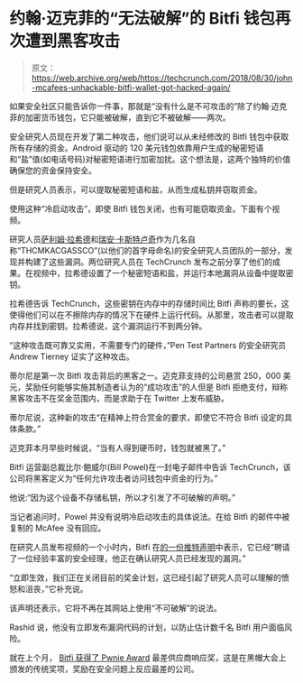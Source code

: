 # 约翰·迈克菲的“无法破解”的 Bitfi 钱包再次遭到黑客攻击

> 原文：<https://web.archive.org/web/https://techcrunch.com/2018/08/30/john-mcafees-unhackable-bitfi-wallet-got-hacked-again/>

如果安全社区只能告诉你一件事，那就是“没有什么是不可攻击的”除了约翰·迈克菲的加密货币钱包，它只能被破解，直到它不被破解——两次。

安全研究人员现在开发了第二种攻击，他们说可以从未经修改的 Bitfi 钱包中获取所有存储的资金。Android 驱动的 120 美元钱包依靠用户生成的秘密短语和“盐”值(如电话号码)对秘密短语进行加密加扰。这个想法是，这两个独特的价值确保您的资金保持安全。

但是研究人员表示，可以提取秘密短语和盐，从而生成私钥并窃取资金。

使用这种“冷启动攻击”，即使 Bitfi 钱包关闭，也有可能窃取资金。下面有个视频。

研究人员[萨利姆·拉希德](https://web.archive.org/web/20230402011039/https://twitter.com/spudowiar)和[瑞安·卡斯特卢奇](https://web.archive.org/web/20230402011039/https://twitter.com/ryancdotorg)作为几名自称“THCMKACGASSCO”(以他们的首字母命名)的安全研究人员团队的一部分，发现并构建了这些漏洞。两位研究人员在 TechCrunch 发布之前分享了他们的成果。在视频中，拉希德设置了一个秘密短语和盐，并运行本地漏洞从设备中提取密钥。

拉希德告诉 TechCrunch，这些密钥在内存中的存储时间比 Bitfi 声称的要长，这使得他们可以在不擦除内存的情况下在硬件上运行代码。从那里，攻击者可以提取内存并找到密钥。拉希德说，这个漏洞运行不到两分钟。

“这种攻击既可靠又实用，不需要专门的硬件，”Pen Test Partners 的安全研究员 Andrew Tierney 证实了这种攻击。

蒂尔尼是第一次 Bitfi 攻击背后的黑客之一。迈克菲支持的公司悬赏 250，000 美元，奖励任何能够实施其制造者认为的“成功攻击”的人但是 Bitfi 拒绝支付，辩称黑客攻击不在奖金范围内，而是求助于在 Twitter 上发布威胁。

蒂尔尼说，这种新的攻击“在精神上符合赏金的要求，即使它不符合 Bitfi 设定的具体条款。”

迈克菲本月早些时候说，“当有人得到硬币时，钱包就被黑了。”

Bitfi 运营副总裁比尔·鲍威尔(Bill Powel)在一封电子邮件中告诉 TechCrunch，该公司将黑客定义为“任何允许攻击者访问钱包中资金的行为。”

他说:“因为这个设备不存储私钥，所以才引发了不可破解的声明。”

当记者追问时，Powel 并没有说明冷启动攻击的具体说法。在给 Bitfi 的邮件中被复制的 McAfee 没有回应。

在研究人员发布视频的一个小时内，Bitfi 在[的一份推特声明](https://web.archive.org/web/20230402011039/https://twitter.com/Bitfi6/status/1035279307617259523)中表示，它已经“聘请了一位经验丰富的安全经理，他正在确认研究人员已经发现的漏洞。”

“立即生效，我们正在关闭目前的奖金计划，这已经引起了研究人员可以理解的愤怒和沮丧，”它补充说。

该声明还表示，它将不再在其网站上使用“不可破解”的说法。

Rashid 说，他没有立即发布漏洞代码的计划，以防止估计数千名 Bitfi 用户面临风险。

就在上个月， [Bitfi 获得了 Pwnie Award](https://web.archive.org/web/20230402011039/https://www.pentestpartners.com/security-blog/bitfi-research-receives-pwnie-award-for-lamest-vendor-response/) 最差供应商响应奖，这是在黑帽大会上颁发的传统奖项，奖励在安全问题上反应最差的公司。